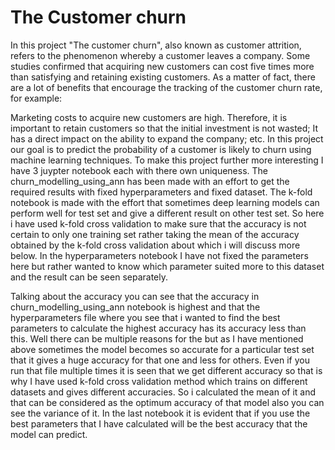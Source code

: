 # The Customer churn
In this project "The customer churn", also known as customer attrition, refers to the phenomenon whereby a customer leaves a company. Some studies confirmed that acquiring new customers can cost five times more than satisfying and retaining existing customers. As a matter of fact, there are a lot of benefits that encourage the tracking of the customer churn rate, for example:

Marketing costs to acquire new customers are high. Therefore, it is important to retain customers so that the initial investment is not wasted;
It has a direct impact on the ability to expand the company;
etc.
In this project our goal is to predict the probability of a customer is likely to churn using machine learning techniques.
To make this project further more interesting I have 3 juypter notebook each with there own uniqueness. The churn_modelling_using_ann has been made with an effort to get the required results with fixed hyperparameters and fixed dataset. The k-fold notebook is made with the effort that sometimes deep learning models can perform well for test set and give a different result on other test set. So here i have used k-fold cross validation to make sure that the accuracy is not certain to only one training set rather taking the mean of the accuracy obtained by the k-fold cross validation about which i will discuss more below. In the hyperparameters notebook I have not fixed the parameters here but rather wanted to know which parameter suited more to this dataset and the result can be seen separately.

Talking about the accuracy you can see that the accuracy in churn_modelling_using_ann notebook is highest and that the hyperparameters file where you see that i wanted to find the best parameters to calculate the highest accuracy has its accuracy less than this. Well there can be multiple reasons for the but as I have mentioned above sometimes the model becomes so accurate for a particular test set that it gives a huge accuracy for that one and less for others. Even if you run that file multiple times it is seen that we get different accuracy so that is why I have used k-fold cross validation method which trains on different datasets and gives different accuracies. So i calculated the mean of it and that can be considered as the optimum accuracy of that model also you can see the variance of it. In the last notebook it is evident that if you use the best parameters that I have calculated will be the best accuracy that the model can predict.
